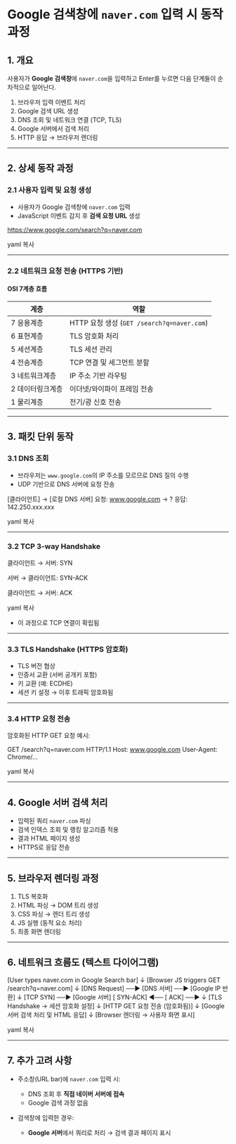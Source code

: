 # Google 검색창에 `naver.com` 입력 시 동작 과정

## 1. 개요
사용자가 **Google 검색창**에 `naver.com`을 입력하고 Enter를 누르면 다음 단계들이 순차적으로 일어난다.

1. 브라우저 입력 이벤트 처리  
2. Google 검색 URL 생성  
3. DNS 조회 및 네트워크 연결 (TCP, TLS)  
4. Google 서버에서 검색 처리  
5. HTTP 응답 → 브라우저 렌더링  

---

## 2. 상세 동작 과정

### 2.1 사용자 입력 및 요청 생성
- 사용자가 Google 검색창에 `naver.com` 입력
- JavaScript 이벤트 감지 후 **검색 요청 URL** 생성

https://www.google.com/search?q=naver.com

yaml
복사

---

### 2.2 네트워크 요청 전송 (HTTPS 기반)

#### OSI 7계층 흐름

| 계층 | 역할 |
|------|------|
| 7 응용계층 | HTTP 요청 생성 (`GET /search?q=naver.com`) |
| 6 표현계층 | TLS 암호화 처리 |
| 5 세션계층 | TLS 세션 관리 |
| 4 전송계층 | TCP 연결 및 세그먼트 분할 |
| 3 네트워크계층 | IP 주소 기반 라우팅 |
| 2 데이터링크계층 | 이더넷/와이파이 프레임 전송 |
| 1 물리계층 | 전기/광 신호 전송 |

---

## 3. 패킷 단위 동작

### 3.1 DNS 조회
- 브라우저는 `www.google.com`의 IP 주소를 모르므로 DNS 질의 수행
- UDP 기반으로 DNS 서버에 요청 전송

[클라이언트] → [로컬 DNS 서버]
요청: www.google.com → ?
응답: 142.250.xxx.xxx

yaml
복사

---

### 3.2 TCP 3-way Handshake

클라이언트 → 서버: SYN

서버 → 클라이언트: SYN-ACK

클라이언트 → 서버: ACK

yaml
복사

- 이 과정으로 TCP 연결이 확립됨

---

### 3.3 TLS Handshake (HTTPS 암호화)

- TLS 버전 협상
- 인증서 교환 (서버 공개키 포함)
- 키 교환 (예: ECDHE)
- 세션 키 설정 → 이후 트래픽 암호화됨

---

### 3.4 HTTP 요청 전송

암호화된 HTTP GET 요청 예시:

GET /search?q=naver.com HTTP/1.1
Host: www.google.com
User-Agent: Chrome/...

yaml
복사

---

## 4. Google 서버 검색 처리

- 입력된 쿼리 `naver.com` 파싱
- 검색 인덱스 조회 및 랭킹 알고리즘 적용
- 결과 HTML 페이지 생성
- HTTPS로 응답 전송

---

## 5. 브라우저 렌더링 과정

1. TLS 복호화
2. HTML 파싱 → DOM 트리 생성
3. CSS 파싱 → 렌더 트리 생성
4. JS 실행 (동적 요소 처리)
5. 최종 화면 렌더링

---

## 6. 네트워크 흐름도 (텍스트 다이어그램)

[User types naver.com in Google Search bar]
↓
[Browser JS triggers GET /search?q=naver.com]
↓
[DNS Request] ──▶ [DNS 서버] ──▶ [Google IP 반환]
↓
[TCP SYN] ──▶ [Google 서버]
[ SYN-ACK] ◀──
[ ACK] ──▶
↓
[TLS Handshake → 세션 암호화 설정]
↓
[HTTP GET 요청 전송 (암호화됨)]
↓
[Google 서버 검색 처리 및 HTML 응답]
↓
[Browser 렌더링 → 사용자 화면 표시]

yaml
복사

---

## 7. 추가 고려 사항

- 주소창(URL bar)에 `naver.com` 입력 시:
  - DNS 조회 후 **직접 네이버 서버에 접속**
  - Google 검색 과정 없음

- 검색창에 입력한 경우:
  - **Google 서버**에서 쿼리로 처리 → 검색 결과 페이지 표시
